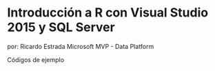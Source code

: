 # Introducción a R con Visual Studio 2015 y SQL Server
por: Ricardo Estrada 
Microsoft MVP - Data Platform

Códigos de ejemplo
